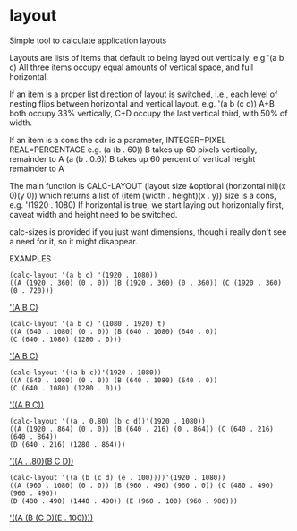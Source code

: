 # layout
Simple tool to calculate application layouts

Layouts are lists of items that default to being layed out vertically. 
  e.g '(a b c) All three items occupy equal amounts of vertical space, and full horizontal.
  
If an item is a proper list direction of layout is switched, i.e., each level of nesting flips between horizontal and vertical layout. 
  e.g. '(a b (c d)) A+B both occupy 33% vertically, C+D occupy the last vertical third, with 50% of width.
  
If an item is a cons the cdr is a parameter, INTEGER=PIXEL REAL=PERCENTAGE 
  e.g. (a (b . 60)) B takes up 60 pixels vertically, remainder to A
       (a (b . 0.6)) B takes up 60 percent of vertical height remainder to A

The main function is CALC-LAYOUT (layout size &optional (horizontal nil)(x 0)(y 0))
which returns a list of (item (width . height)(x . y))
  size is a cons, e.g. '(1920 . 1080)
  If horizontal is true, we start laying out horizontally first, caveat width and height need to be switched.
  
calc-sizes is provided if you just want dimensions, though i really don't see a need for it, so it might disappear.

EXAMPLES

    (calc-layout '(a b c) '(1920 . 1080))
    ((A (1920 . 360) (0 . 0)) (B (1920 . 360) (0 . 360)) (C (1920 . 360) (0 . 720)))
['(A B C)](https://i.imgur.com/RJhE954.png)

    (calc-layout '(a b c) '(1080 . 1920) t)
    ((A (640 . 1080) (0 . 0)) (B (640 . 1080) (640 . 0))
    (C (640 . 1080) (1280 . 0)))
['(A B C)](https://i.imgur.com/Fkcy2Vu.png)

    (calc-layout '((a b c))'(1920 . 1080))
    ((A (640 . 1080) (0 . 0)) (B (640 . 1080) (640 . 0))
    (C (640 . 1080) (1280 . 0)))
['((A B C))](https://i.imgur.com/oilyRXr.png)

    (calc-layout '((a . 0.80) (b c d))'(1920 . 1080))
    ((A (1920 . 864) (0 . 0)) (B (640 . 216) (0 . 864)) (C (640 . 216) (640 . 864))
    (D (640 . 216) (1280 . 864)))
['((A . .80)(B C D))](https://i.imgur.com/zePdbOk.png)

    (calc-layout '((a (b (c d) (e . 100))))'(1920 . 1080))
    ((A (960 . 1080) (0 . 0)) (B (960 . 490) (960 . 0)) (C (480 . 490) (960 . 490))
    (D (480 . 490) (1440 . 490)) (E (960 . 100) (960 . 980)))
['((A (B (C D)(E . 100))))](https://i.imgur.com/3B4CUSX.png)
